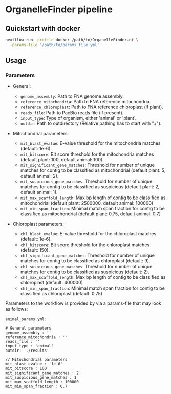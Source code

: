 # OrganelleFinder pipeline

## Quickstart with docker

```bash
nextflow run -profile docker /path/to/OrganelleFinder.nf \
  -params-file '/path/to/params_file.yml'
```

## Usage

### Parameters

- General:
   * `genome_assembly`: Path to FNA genome assembly.
   * `reference_mitochondria`: Path to FNA reference mitochondria.
   * `reference_chloroplast`: Path to FNA reference chloroplast (if plant).
   * `reads_file`: Path to PacBio reads file (if present).
   * `input_type`: Type of organism, either 'animal' or 'plant'.
   * `outdir`: Path to outdirectory (Relative pathing has to start with "./").


- Mitochondrial parameters:
   * `mit_blast_evalue`: E-value threshold for the mitochondria matches (default: 1e-6).
   * `mit_bitscore`: Bit score threshold for the mitochondria matches (default plant: 100, default animal: 100).
   * `mit_significant_gene_matches`: Threshold for number of unique matches for contig to be classified as mitochondrial (default plant: 5, default animal: 2).
   * `mit_suspicious_gene_matches`: Threshold for number of unique matches for contig to be classified as suspicious (default plant: 2, default animal: 1).
   * `mit_max_scaffold_length`: Max bp length of contig to be classified as mitochondrial (default plant: 2500000, default animal: 100000)
   * `mit_min_span_fraction`: Minimal match span fraction for contig to be classified as mitochondrial (default plant: 0.75, default animal: 0.7)

- Chloroplast parameters:
   * `chl_blast_evalue`: E-value threshold for the chloroplast matches (default: 1e-6).
   * `chl_bitscore`: Bit score threshold for the chloroplast matches (default: 150).
   * `chl_significant_gene_matches`: Threshold for number of unique matches for contig to be classified as chloroplast (default: 9).
   * `chl_suspicious_gene_matches`: Threshold for number of unique matches for contig to be classified as suspicious (default: 2).
   * `chl_max_scaffold_length`: Max bp length of contig to be classified as chloroplast (default: 400000)
   * `chl_min_span_fraction`: Minimal match span fraction for contig to be classified as chloroplast (default: 0.75)


Parameters to the workflow is provided by via a params-file that may look as follows:

`animal_params.yml`:
```
# General parameters
genome_assembly : ''
reference_mitochondria : ''
reads_file : ''
input_type : 'animal'
outdir: './results'

// Mitochondrial parameters
mit_blast_evalue : '1e-6'
mit_bitscore : 100
mit_significant_gene_matches : 2
mit_suspicious_gene_matches : 1
mit_max_scaffold_length : 100000
mit_min_span_fraction : 0.7

```

